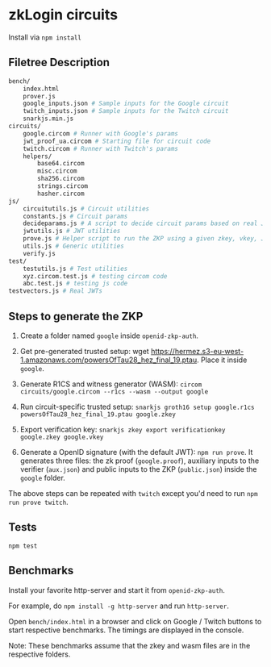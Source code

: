 # zkLogin circuits

Install via `npm install`

## Filetree Description

```bash
bench/
    index.html
    prover.js
    google_inputs.json # Sample inputs for the Google circuit
    twitch_inputs.json # Sample inputs for the Twitch circuit
    snarkjs.min.js
circuits/
    google.circom # Runner with Google's params
    jwt_proof_ua.circom # Starting file for circuit code
    twitch.circom # Runner with Twitch's params
    helpers/
        base64.circom
        misc.circom
        sha256.circom
        strings.circom
        hasher.circom
js/
    circuitutils.js # Circuit utilities
    constants.js # Circuit params
    decideparams.js # A script to decide circuit params based on real JWTs
    jwtutils.js # JWT utilities
    prove.js # Helper script to run the ZKP using a given zkey, vkey, JWT
    utils.js # Generic utilities
    verify.js
test/
    testutils.js # Test utilities
    xyz.circom.test.js # testing circom code
    abc.test.js # testing js code
testvectors.js # Real JWTs
```

## Steps to generate the ZKP

1. Create a folder named `google` inside `openid-zkp-auth`.

2. Get pre-generated trusted setup: wget https://hermez.s3-eu-west-1.amazonaws.com/powersOfTau28_hez_final_19.ptau. Place it inside `google`.

3. Generate R1CS and witness generator (WASM): `circom circuits/google.circom --r1cs --wasm --output google`

4. Run circuit-specific trusted setup: `snarkjs groth16 setup google.r1cs powersOfTau28_hez_final_19.ptau google.zkey`

5. Export verification key: `snarkjs zkey export verificationkey google.zkey google.vkey`

6. Generate a OpenID signature (with the default JWT): ``npm run prove``. It generates three files: the zk proof (`google.proof`), auxiliary inputs to the verifier (`aux.json`) and public inputs to the ZKP (`public.json`) inside the `google` folder.

The above steps can be repeated with `twitch` except you'd need to run ``npm run prove twitch``.

## Tests

``npm test``

## Benchmarks

Install your favorite http-server and start it from `openid-zkp-auth`. 

For example, do `npm install -g http-server` and run `http-server`.

Open `bench/index.html` in a browser and click on Google / Twitch buttons to start respective benchmarks. The timings are displayed in the console.

Note: These benchmarks assume that the zkey and wasm files are in the respective folders.